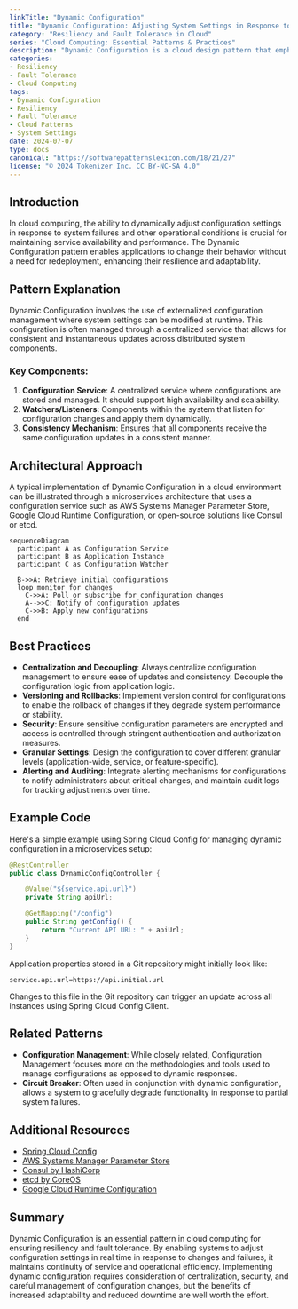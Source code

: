 ```yaml
---
linkTitle: "Dynamic Configuration"
title: "Dynamic Configuration: Adjusting System Settings in Response to Failures"
category: "Resiliency and Fault Tolerance in Cloud"
series: "Cloud Computing: Essential Patterns & Practices"
description: "Dynamic Configuration is a cloud design pattern that emphasizes the ability to adjust system settings dynamically in response to failures and changing conditions, thereby increasing system resilience and fault tolerance."
categories:
- Resiliency
- Fault Tolerance
- Cloud Computing
tags:
- Dynamic Configuration
- Resiliency
- Fault Tolerance
- Cloud Patterns
- System Settings
date: 2024-07-07
type: docs
canonical: "https://softwarepatternslexicon.com/18/21/27"
license: "© 2024 Tokenizer Inc. CC BY-NC-SA 4.0"
---
```


## Introduction

In cloud computing, the ability to dynamically adjust configuration settings in response to system failures and other operational conditions is crucial for maintaining service availability and performance. The Dynamic Configuration pattern enables applications to change their behavior without a need for redeployment, enhancing their resilience and adaptability.

## Pattern Explanation

Dynamic Configuration involves the use of externalized configuration management where system settings can be modified at runtime. This configuration is often managed through a centralized service that allows for consistent and instantaneous updates across distributed system components.

### Key Components:
1. **Configuration Service**: A centralized service where configurations are stored and managed. It should support high availability and scalability.
2. **Watchers/Listeners**: Components within the system that listen for configuration changes and apply them dynamically.
3. **Consistency Mechanism**: Ensures that all components receive the same configuration updates in a consistent manner.

## Architectural Approach

A typical implementation of Dynamic Configuration in a cloud environment can be illustrated through a microservices architecture that uses a configuration service such as AWS Systems Manager Parameter Store, Google Cloud Runtime Configuration, or open-source solutions like Consul or etcd.

```mermaid
sequenceDiagram
  participant A as Configuration Service
  participant B as Application Instance
  participant C as Configuration Watcher

  B->>A: Retrieve initial configurations
  loop monitor for changes
    C->>A: Poll or subscribe for configuration changes
    A-->>C: Notify of configuration updates
    C->>B: Apply new configurations
  end
```

## Best Practices

- **Centralization and Decoupling**: Always centralize configuration management to ensure ease of updates and consistency. Decouple the configuration logic from application logic.
- **Versioning and Rollbacks**: Implement version control for configurations to enable the rollback of changes if they degrade system performance or stability.
- **Security**: Ensure sensitive configuration parameters are encrypted and access is controlled through stringent authentication and authorization measures.
- **Granular Settings**: Design the configuration to cover different granular levels (application-wide, service, or feature-specific).
- **Alerting and Auditing**: Integrate alerting mechanisms for configurations to notify administrators about critical changes, and maintain audit logs for tracking adjustments over time.

## Example Code

Here's a simple example using Spring Cloud Config for managing dynamic configuration in a microservices setup:

```java
@RestController
public class DynamicConfigController {

    @Value("${service.api.url}")
    private String apiUrl;

    @GetMapping("/config")
    public String getConfig() {
        return "Current API URL: " + apiUrl;
    }
}
```

Application properties stored in a Git repository might initially look like:

```properties
service.api.url=https://api.initial.url
```

Changes to this file in the Git repository can trigger an update across all instances using Spring Cloud Config Client.

## Related Patterns

- **Configuration Management**: While closely related, Configuration Management focuses more on the methodologies and tools used to manage configurations as opposed to dynamic responses.
- **Circuit Breaker**: Often used in conjunction with dynamic configuration, allows a system to gracefully degrade functionality in response to partial system failures.

## Additional Resources

- [Spring Cloud Config](https://spring.io/projects/spring-cloud-config)
- [AWS Systems Manager Parameter Store](https://aws.amazon.com/systems-manager/features/#Parameter_Store)
- [Consul by HashiCorp](https://www.consul.io/)
- [etcd by CoreOS](https://etcd.io/)
- [Google Cloud Runtime Configuration](https://cloud.google.com/deployment-manager/docs/configuration/supported-types/runtimeconfig-v1beta1)

## Summary

Dynamic Configuration is an essential pattern in cloud computing for ensuring resiliency and fault tolerance. By enabling systems to adjust configuration settings in real time in response to changes and failures, it maintains continuity of service and operational efficiency. Implementing dynamic configuration requires consideration of centralization, security, and careful management of configuration changes, but the benefits of increased adaptability and reduced downtime are well worth the effort.
